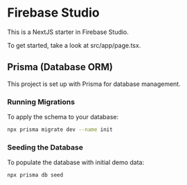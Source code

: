 # Firebase Studio

This is a NextJS starter in Firebase Studio.

To get started, take a look at src/app/page.tsx.

## Prisma (Database ORM)

This project is set up with Prisma for database management.

### Running Migrations

To apply the schema to your database:
```bash
npx prisma migrate dev --name init
```

### Seeding the Database

To populate the database with initial demo data:
```bash
npx prisma db seed
```
